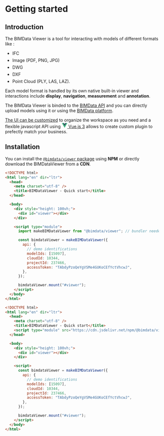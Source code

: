 # Getting started

## Introduction

The BIMData Viewer is a tool for interacting with models of different formats like :
- <div style="align-items: center; display: flex; gap: 12px; margin-bottom: 6px;"><BIMDataIconFileIfc /> IFC </div>
- <div style="align-items: center; display: flex; gap: 12px; margin-bottom: 6px;"><BIMDataIconFilePlan /> Image (PDF, PNG, JPG) </div>
- <div style="align-items: center; display: flex; gap: 12px; margin-bottom: 6px;"><BIMDataIconFileDwg /> DWG </div>
- <div style="align-items: center; display: flex; gap: 12px; margin-bottom: 6px;"><BIMDataIconFileDxf /> DXF </div>
- <div style="align-items: center; display: flex; gap: 12px; margin-bottom: 6px;"><BIMDataIconFilePointCloud /> Point Cloud (PLY, LAS, LAZ). </div>

Each model format is handled by its own native built-in viewer and interactions include **display**, **navigation**, **measurement** and **annotation**.

The BIMData Viewer is binded to the [BIMData API](/api/introduction/overview.html) and you can directly upload models using it or using the [BIMData platform](https://platform.bimdata.io/).

[The UI can be customized](/viewer/customize_the_ui.html) to organize the workspace as you need and a flexible javascript API using [<svg class="logo" viewBox="0 0 128 128" width="18" height="18" data-v-0495d436=""><path fill="#42b883" d="M78.8,10L64,35.4L49.2,10H0l64,110l64-110C128,10,78.8,10,78.8,10z" data-v-0495d436=""></path><path fill="#35495e" d="M78.8,10L64,35.4L49.2,10H25.6L64,76l38.4-66H78.8z" data-v-0495d436=""></path></svg> Vue.js 3](https://vuejs.org/) allows to create custom plugin to prefectly match your business.

<ViewerMainPage />

## Installation

You can install the [`@bimdata/viewer` package](https://www.npmjs.com/package/@bimdata/viewer) using **NPM** or directly download the BIMDataViewer from a **CDN**.

<code-group>

<code-block title="NPM" active>

```html
<!DOCTYPE html>
<html lang="en" dir="ltr">
  <head>
    <meta charset="utf-8" />
    <title>BIMDataViewer - Quick start</title>
  </head>

  <body>
    <div style="height: 100vh;">
      <div id="viewer"></div>
    </div>

    <script type="module">
      import makeBIMDataViewer from "@bimdata/viewer"; // bundler needed

      const bimdataViewer = makeBIMDataViewer({
        api: {
          // demo identifications
          modelIds: [15097],
          cloudId: 10344,
          projectId: 237466,
          accessToken: "TAbdyPzoQeYgVSMe4GUKoCEfYctVhcwJ",
        },
      });

      bimdataViewer.mount("#viewer");
    </script>
  </body>
</html>
```
</code-block>

<code-block title="CDN">

```html
<!DOCTYPE html>
<html lang="en" dir="ltr">
  <head>
    <meta charset="utf-8" />
    <title>BIMDataViewer - Quick start</title>
    <script type="module" src="https://cdn.jsdelivr.net/npm/@bimdata/viewer@2.0.0-beta.14"></script>
  </head>

  <body>
    <div style="height: 100vh;">
      <div id="viewer"></div>
    </div>

    <script>
      const bimdataViewer = makeBIMDataViewer({
        api: {
          // demo identifications
          modelIds: [15097],
          cloudId: 10344,
          projectId: 237466,
          accessToken: "TAbdyPzoQeYgVSMe4GUKoCEfYctVhcwJ",
        },
      });

      bimdataViewer.mount("#viewer");
    </script>
  </body>
</html>
```
</code-block>

</code-group>
